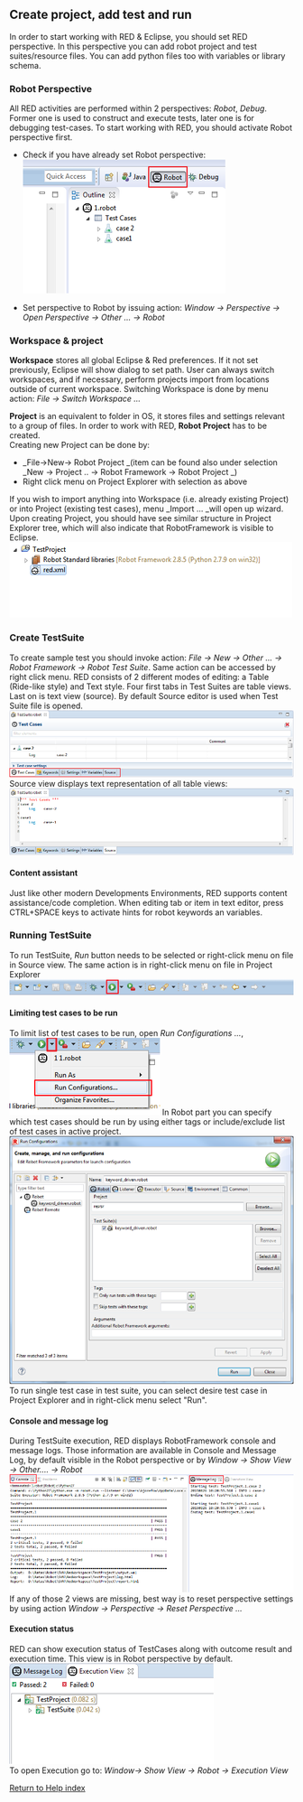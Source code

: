 ## Create project, add test and run

In order to start working with RED & Eclipse, you should set RED perspective.
In this perspective you can add robot project and test suites/resource files.
You can add python files too with variables or library schema.

### Robot Perspective

All RED activities are performed within 2 perspectives: _Robot_, _Debug_.
Former one is used to construct and execute tests, later one is for debugging
test-cases. To start working with RED, you should activate Robot perspective
first.

  * Check if you have already set Robot perspective:   
![](create_run/perspective_1.png)

  * Set perspective to Robot by issuing action: _Window -> Perspective -> Open Perspective -> Other ... -> Robot_

### Workspace & project

**Workspace** stores all global Eclipse & Red preferences. If it not set previously, Eclipse will show dialog to set path. User can always switch workspaces, and if necessary, perform projects import from locations outside of current workspace. Switching Workspace is done by menu action: _File -> Switch Workspace ..._

**Project** is an equivalent to folder in OS, it stores files and settings relevant to a group of files. In order to work with RED, **Robot Project** has to be created.  
Creating new Project can be done by:

  * _File->New-> Robot Project _(item can be found also under selection _New -> Project .. -> Robot Framework -> Robot Project _)
  * Right click menu on Project Explorer with selection as above

If you wish to import anything into Workspace (i.e. already existing Project)
or into Project (existing test cases), menu _Import ... _will open up wizard.
Upon creating Project, you should have see similar structure in Project
Explorer tree, which will also indicate that RobotFramework is visible to
Eclipse. ![](create_run/simple_project_1.png)

### Create TestSuite

To create sample test you should invoke action: _File -> New -> Other ... ->
Robot Framework -> Robot Test Suite_. Same action can be accessed by right
click menu. RED consists of 2 different modes of editing: a Table (Ride-like
style) and Text style.  Four first tabs in Test Suites are table views. Last
on is text view (source). By default Source editor is used when Test Suite
file is opened.  ![](create_run/editors_1.png) Source view displays text
representation of all table views: ![](create_run/editors_2.png)

#### Content assistant

Just like other modern Developments Environments, RED supports content
assistance/code completion.  When editing tab or item in text editor, press
CTRL+SPACE keys to activate hints for robot keywords an variables.

### Running TestSuite

To run TestSuite, _Run_ button needs to be selected or right-click menu on
file in Source view. The same action is in right-click menu on file in Project
Explorer  ![](create_run/toolbar-1.png)

#### Limiting test cases to be run

To limit list of test cases to be run, open _Run Configurations ..._,  
![](create_run/run_1.png) In Robot part you can specify which test cases
should be run by using either tags or include/exclude list of test cases in
active project.  ![](create_run/run_configurations.png) To run single test
case in test suite, you can select desire test case in Project Explorer and in
right-click menu select "Run".

#### Console and message log

During TestSuite execution, RED displays RobotFramework console and message
logs. Those information are available in Console and Message Log, by default
visible in the Robot perspective or by _Window -> Show View -> Other.... ->
Robot_ ![](create_run/console_1.png) If any of those 2 views are missing, best
way is to reset perspective settings by using action _Window -> Perspective ->
Reset Perspective ..._

#### Execution status

RED can show execution status of TestCases along with outcome result and
execution time. This view is in Robot perspective by default.
![](create_run/exec_1.png)  
To open Execution go to: _Window-> Show View -> Robot -> Execution View_

[Return to Help index](http://nokia.github.io/RED/help/)
